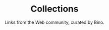 ---
Type : "tags"
layout : "collections"
title: "Collections"
subtitle : "Links from the Web community, curated by Bino."
---